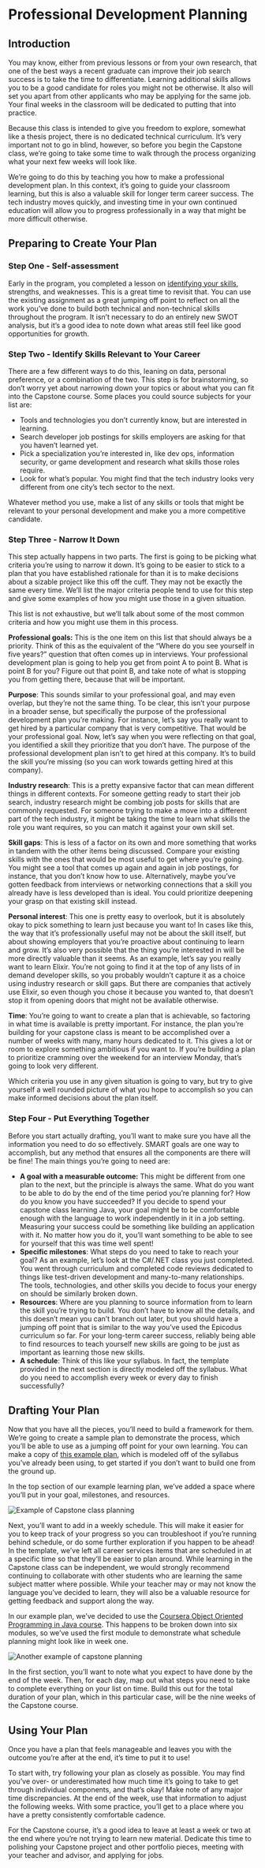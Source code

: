 # Professional Development Planning

## Introduction

You may know, either from previous lessons or from your own research, that one of the best ways a recent graduate can improve their job search success is to take the time to differentiate. Learning additional skills allows you to be a good candidate for roles you might not be otherwise. It also will set you apart from other applicants who may be applying for the same job. Your final weeks in the classroom will be dedicated to putting that into practice. 

Because this class is intended to give you freedom to explore, somewhat like a thesis project, there is no dedicated technical curriculum. It’s very important not to go in blind, however, so before you begin the Capstone class, we’re going to take some time to walk through the process organizing what your next few weeks will look like. 

We’re going to do this by teaching you how to make a professional development plan. In this context, it’s going to guide your classroom learning, but this is also a valuable skill for longer term career success. The tech industry moves quickly, and investing time in your own continued education will allow you to progress professionally in a way that might be more difficult otherwise. 

## Preparing to Create Your Plan

### Step One - Self-assessment

Early in the program, you completed a lesson on [identifying your skills](/career-services/applying-for-internships-and-jobs/identifying-your-skills-strengths-and-weaknesses), strengths, and weaknesses. This is a great time to revisit that. You can use the existing assignment as a great jumping off point to reflect on all the work you’ve done to build both technical and non-technical skills throughout the program. It isn’t necessary to do an entirely new SWOT analysis, but it’s a good idea to note down what areas still feel like good opportunities for growth. 

### Step Two - Identify Skills Relevant to Your Career

There are a few different ways to do this, leaning on data, personal preference, or a combination of the two. This step is for brainstorming, so don’t worry yet about narrowing down your topics or about what you can fit into the Capstone course. Some places you could source subjects for your list are: 


* Tools and technologies you don’t currently know, but are interested in learning.
* Search developer job postings for skills employers are asking for that you haven’t learned yet.
* Pick a specialization you’re interested in, like dev ops, information security, or game development and research what skills those roles require. 
* Look for what’s popular. You might find that the tech industry looks very different from one city’s tech sector to the next. 


Whatever method you use, make a list of any skills or tools that might be relevant to your personal development and make you a more competitive candidate. 


###  Step Three - Narrow It Down 
This step actually happens in two parts. The first is going to be picking what criteria you’re using to narrow it down. It’s going to be easier to stick to a plan that you have established rationale for than it is to make decisions about a sizable project like this off the cuff. They may not be exactly the same every time. We’ll list the major criteria people tend to use for this step and give some examples of how you might use those in a given situation. 

This list is not exhaustive, but we’ll talk about some of the most common criteria and how you might use them in this process. 

**Professional goals:** This is the one item on this list that should always be a priority. Think of this as the equivalent of the “Where do you see yourself in five years?” question that often comes up in interviews. Your professional development plan is going to help you get from point A to point B. What is point B for you? Figure out that point B, and take note of what is stopping you from getting there, because that will be important. 

**Purpose**: This sounds similar to your professional goal, and may even overlap, but they’re not the same thing. To be clear, this isn’t your purpose in a broader sense, but specifically the purpose of the professional development plan you’re making. For instance, let’s say you really want to get hired by a particular company that is very competitive. That would be your professional goal. Now, let’s say when you were reflecting on that goal, you identified a skill they prioritize that you don’t have. The purpose of the professional development plan isn’t to get hired at this company. It’s to build the skill you’re missing (so you can work towards getting hired at this company). 

**Industry research**: This is a pretty expansive factor that can mean different things in different contexts. For someone getting ready to start their job search, industry research might be combing job posts for skills that are commonly requested. For someone trying to make a move into a different part of the tech industry, it might be taking the time to learn what skills the role you want requires, so you can match it against your own skill set. 

**Skill gaps**: This is less of a factor on its own and more something that works in tandem with the other items being discussed. Compare your existing skills with the ones that would be most useful to get where you’re going. You might see a tool that comes up again and again in job postings, for instance, that you don’t know how to use. Alternatively, maybe you’ve gotten feedback from interviews or networking connections that a skill you already have is less developed than is ideal. You could prioritize deepening your grasp on that existing skill instead. 

**Personal interest**: This one is pretty easy to overlook, but it is absolutely okay to pick something to learn just because you want to! In cases like this, the way that it’s professionally useful may not be about the skill itself, but about showing employers that you’re proactive about continuing to learn and grow. It’s also very possible that the thing you’re interested in will be more directly valuable than it seems. As an example, let’s say you really want to learn Elixir. You’re not going to find it at the top of any lists of in demand developer skills, so you probably wouldn’t capture it as a choice using industry research or skill gaps. But there are companies that actively use Elixir, so even though you chose it because you wanted to, that doesn’t stop it from opening doors that might not be available otherwise. 

**Time**: You’re going to want to create a plan that is achievable, so factoring in what time is available is pretty important. For instance, the plan you’re building for your capstone class is meant to be accomplished over a number of weeks with many, many hours dedicated to it. This gives a lot or room to explore something ambitious if you want to. If you’re building a plan to prioritize cramming over the weekend for an interview Monday, that’s going to look very different. 

Which criteria you use in any given situation is going to vary, but try to give yourself a well rounded picture of what you hope to accomplish so you can make informed decisions about the plan itself. 

###  Step Four - Put Everything Together

Before you start actually drafting, you’ll want to make sure you have all the information you need to do so effectively. SMART goals are one way to accomplish, but any method that ensures all the components are there will be fine! The main things you’re going to need are: 

* **A goal with a measurable outcome:** This might be different from one plan to the next, but the principle is always the same. What do you want to be able to do by the end of the time period you’re planning for? How do you know you have succeeded? If you decide to spend your capstone class learning Java, your goal might be to be comfortable enough with the language to work independently in it in a job setting. Measuring your success could be something like building an application with it. No matter how you do it, you’ll want something to be able to see for yourself that this was time well spent! 
* **Specific milestones**: What steps do you need to take to reach your goal? As an example, let’s look at the C#/.NET class you just completed. You went through curriculum and completed code reviews dedicated to things like test-driven development and many-to-many relationships. The tools, technologies, and other skills you decide to focus your energy on should be similarly broken down.
* **Resources**: Where are you planning to source information from to learn the skill you’re trying to build. You don’t have to know all the details, and this doesn’t mean you can’t branch out later, but you should have a jumping off point that is similar to the way you’ve used the Epicodus curriculum so far. For your long-term career success, reliably being able to find resources to teach yourself new skills are going to be just as important as learning those new skills. 
* **A schedule**: Think of this like your syllabus. In fact, the template provided in the next section is directly modeled off the syllabus. What do you need to accomplish every week or every day to finish successfully?

## Drafting Your Plan

Now that you have all the pieces, you’ll need to build a framework for them. We’re going to create a sample plan to demonstrate the process, which you’ll be able to use as a jumping off point for your own learning. You can make a copy of [this example plan](https://docs.google.com/spreadsheets/d/1u0TQrLYB4w6Nx24tOAVl7XpBMUmrc4bfF8QsSprJWqQ/edit?usp=sharing), which is modeled off of the syllabus you’ve already been using, to get started if you don’t want to build one from the ground up. 

In the top section of our example learning plan, we’ve added a space where you’ll put in your goal, milestones, and resources. 

![Example of Capstone class planning](https://learnhowtoprogram.s3.us-west-2.amazonaws.com/capstones/capstone-class-planning-example-2.png)



Next, you’ll want to add in a weekly schedule. This will make it easier for you to keep track of your progress so you can troubleshoot if you’re running behind schedule, or do some further exploration if you happen to be ahead! In the template, we’ve left all career services items that are scheduled in at a specific time so that they’ll be easier to plan around. While learning in the Capstone class can be independent, we would strongly recommend continuing to collaborate with other students who are learning the same subject matter where possible. While your teacher may or may not know the language you’ve decided to learn, they will also be a valuable resource for getting feedback and support along the way. 

In our example plan, we’ve decided to use the [Coursera Object Oriented Programming in Java course](https://www.coursera.org/learn/object-oriented-java?irclickid=0R9yn5VzaxyPWR734TQFI1AsUkH3TyX0ExhM0M0&irgwc=1&utm_medium=partners&utm_source=impact&utm_campaign=3294490&utm_content=b2c). This happens to be broken down into six modules, so we’ve used the first module to demonstrate what schedule planning might look like in week one.

 
![Another example of capstone planning](https://learnhowtoprogram.s3.us-west-2.amazonaws.com/capstones/capstone-class-planning-example.png)

In the first section, you’ll want to note what you expect to have done by the end of the week. Then, for each day, map out what steps you need to take to complete everything on your list on time. Build this out for the total duration of your plan, which in this particular case, will be the nine weeks of the Capstone course.

## Using Your Plan

Once you have a plan that feels manageable and leaves you with the outcome you’re after at the end, it’s time to put it to use!

To start with, try following your plan as closely as possible. You may find you’ve over- or underestimated how much time it’s going to take to get through individual components, and that’s okay! Make note of any major time discrepancies. At the end of the week, use that information to adjust the following weeks. With some practice, you’ll get to a place where you have a pretty consistently comfortable cadence. 

For the Capstone course, it’s a good idea to leave at least a week or two at the end where you’re not trying to learn new material. Dedicate this time to polishing your Capstone project and other portfolio pieces, meeting with your teacher and advisor, and applying for jobs. 

